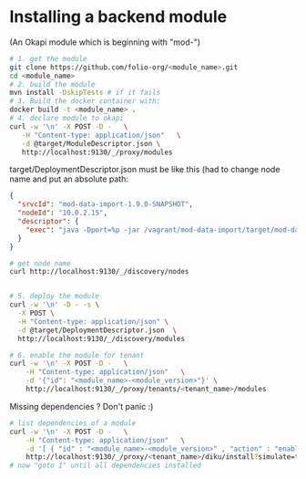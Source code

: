 # Installing a backend module

(An Okapi module which is beginning with "mod-")

```bash
# 1. get the module
git clone https://github.com/folio-org/<module_name>.git
cd <module_name>
# 2. build the module
mvn install -DskipTests # if it fails
# 3. Build the docker container with:
docker build -t <module_name> .
# 4. declare module to okapi
curl -w '\n' -X POST -D -   \
   -H "Content-type: application/json"   \
   -d @target/ModuleDescriptor.json \
   http://localhost:9130/_/proxy/modules
```

target/DeploymentDescriptor.json must be like this (had to change node name and put an absolute path:

```json
{
  "srvcId": "mod-data-import-1.9.0-SNAPSHOT",
  "nodeId": "10.0.2.15",
  "descriptor": {
    "exec": "java -Dport=%p -jar /vagrant/mod-data-import/target/mod-data-import-fat.jar -Dhttp.port=%p"
  }
}
```

```bash
# get node name
curl http://localhost:9130/_/discovery/nodes
```

```bash

# 5. deploy the module
curl -w '\n' -D - -s \
  -X POST \
  -H "Content-type: application/json" \
  -d @target/DeploymentDescriptor.json  \
  http://localhost:9130/_/discovery/modules

# 6. enable the module for tenant
curl -w '\n' -X POST -D -   \
    -H "Content-type: application/json"   \
    -d '{"id": "<module_name>-<module_version>"}' \
    http://localhost:9130/_/proxy/tenants/<tenant_name>/modules
```

Missing dependencies ? Don't panic :)

```bash
# list dependencies of a module
curl -w '\n' -X POST -D -   \
    -H "Content-type: application/json"   \
    -d '[ { "id" : "<module_name>-<module_version>" , "action" : "enable" } ]' \
    http://localhost:9130/_/proxy/<tenant_name>/diku/install?simulate=true
# now "goto 1" until all dependencies installed
```